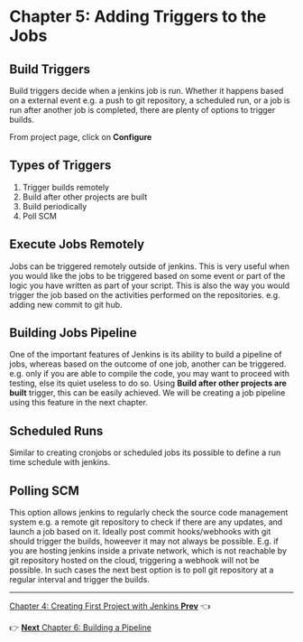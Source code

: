 # Chapter 5: Adding Triggers to the Jobs
## Build Triggers

Build triggers decide when a jenkins job is run. Whether it happens based on a external event e.g. a push to git repository,  a scheduled run, or  a job is run after another job is completed, there are plenty of options to trigger builds.

From project page, click on **Configure**

## Types of Triggers

1. Trigger builds remotely
1. Build after other projects are built
1. Build periodically
1. Poll SCM

## Execute Jobs Remotely
Jobs can be triggered remotely outside of jenkins. This is very useful when you would like the jobs to be triggered based on some event or part of the logic you have written as part of your script. This is also the way you would trigger the job based on the activities performed on the repositories. e.g. adding new commit to git hub.

## Building Jobs Pipeline
One of the important features of Jenkins is its ability to build a pipeline of jobs, whereas based on the outcome of one job, another can be triggered.  e.g. only if you are able to compile the code, you may want to proceed with testing, else its quiet useless to do so. Using **Build after other projects are built** trigger, this can be easily achieved.  We will be creating a job pipeline using this feature in the next chapter.

## Scheduled Runs
Similar to creating cronjobs or scheduled jobs its possible to define a run time schedule with jenkins.


## Polling SCM
This option allows jenkins to regularly check the source code management system e.g. a remote git repository to check if there are any updates, and launch a job based on it.  Ideally  post commit hooks/webhooks with git should trigger the builds, howeever it may not always be possible. E.g. if you are hosting jenkins inside a private network, which is not reachable by git repository hosted on the cloud, triggering a webhook will not be possible. In such cases the next best option is to poll git repository at a regular interval and trigger the builds.

----
[Chapter 4: Creating First Project with Jenkins **Prev**](https://github.com/schoolofdevops/learn-jenkins/blob/master/manuscript/040_creating_first_job.md) :point_left:

:point_right: [**Next** Chapter 6: Building a Pipeline](https://github.com/schoolofdevops/learn-jenkins/blob/master/manuscript/060_building_jobs_pipeline.md)
